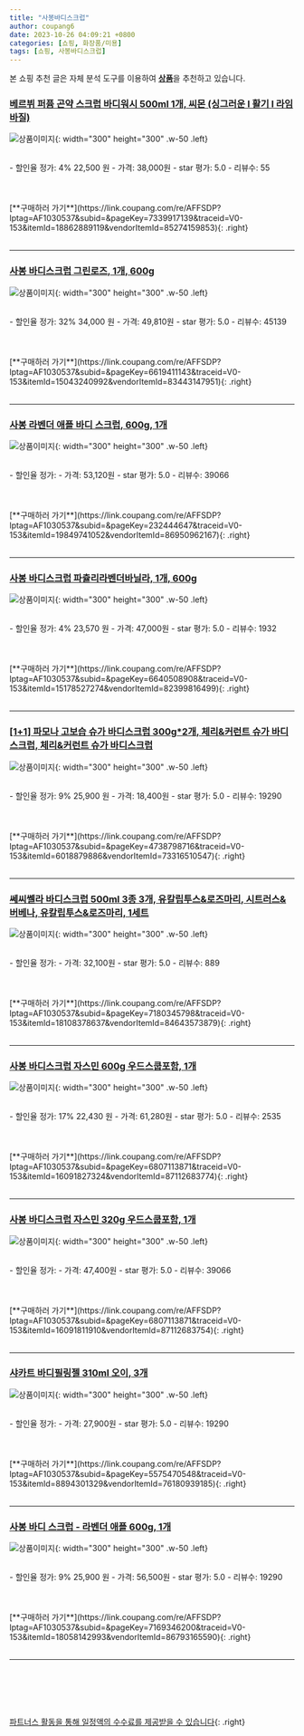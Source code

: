 ```yaml
---
title: "사봉바디스크럽"
author: coupang6
date: 2023-10-26 04:09:21 +0800
categories: [쇼핑, 화장품/미용]
tags: [쇼핑, 사봉바디스크럽]
---
```


본 쇼핑 추천 글은 자체 분석 도구를 이용하여 [**상품**](https://link.coupang.com/a/bao1ui)을 추천하고 있습니다.

### [베르뷔 퍼퓸 곤약 스크럽 바디워시 500ml 1개, 씨몬 (싱그러운 l 활기 l 라임바질)](https://link.coupang.com/re/AFFSDP?lptag=AF1030537&subid=&pageKey=7339917139&traceid=V0-153&itemId=18862889119&vendorItemId=85274159853)

![상품이미지](https://thumbnail8.coupangcdn.com/thumbnails/remote/230x230ex/image/vendor_inventory/a964/8e376bc0901cdcc229b49c654e89401a937b5d6087179918f291d1f27fc1.jpg){: width="300" height="300" .w-50 .left}


<br>
- 할인율 정가: 4%  22,500   원
- 가격: 38,000원
- star 평가: 5.0
- 리뷰수: 55
<br>
<br>
<br>
<br>
[**구매하러 가기**](https://link.coupang.com/re/AFFSDP?lptag=AF1030537&subid=&pageKey=7339917139&traceid=V0-153&itemId=18862889119&vendorItemId=85274159853){: .right}
<br>
<br>

---

### [사봉 바디스크럽 그린로즈, 1개, 600g](https://link.coupang.com/re/AFFSDP?lptag=AF1030537&subid=&pageKey=6619411143&traceid=V0-153&itemId=15043240992&vendorItemId=83443147951)

![상품이미지](https://thumbnail9.coupangcdn.com/thumbnails/remote/230x230ex/image/vendor_inventory/d863/e24987ba1c553feac418f23d7d0ee2553e6f76d28844d36013ed2973b165.jpg){: width="300" height="300" .w-50 .left}


<br>
- 할인율 정가: 32%  34,000   원
- 가격: 49,810원
- star 평가: 5.0
- 리뷰수: 45139
<br>
<br>
<br>
<br>
[**구매하러 가기**](https://link.coupang.com/re/AFFSDP?lptag=AF1030537&subid=&pageKey=6619411143&traceid=V0-153&itemId=15043240992&vendorItemId=83443147951){: .right}
<br>
<br>

---

### [사봉 라벤더 애플 바디 스크럽, 600g, 1개](https://link.coupang.com/re/AFFSDP?lptag=AF1030537&subid=&pageKey=232444647&traceid=V0-153&itemId=19849741052&vendorItemId=86950962167)

![상품이미지](https://thumbnail8.coupangcdn.com/thumbnails/remote/230x230ex/image/vendor_inventory/bd04/88bc721799ce3cf0860a8c55dcd08c009786a973ca3570837e30d19b07c9.jpg){: width="300" height="300" .w-50 .left}


<br>
- 할인율 정가: 
- 가격: 53,120원
- star 평가: 5.0
- 리뷰수: 39066
<br>
<br>
<br>
<br>
[**구매하러 가기**](https://link.coupang.com/re/AFFSDP?lptag=AF1030537&subid=&pageKey=232444647&traceid=V0-153&itemId=19849741052&vendorItemId=86950962167){: .right}
<br>
<br>

---

### [사봉 바디스크럽 파츌리라벤더바닐라, 1개, 600g](https://link.coupang.com/re/AFFSDP?lptag=AF1030537&subid=&pageKey=6640508908&traceid=V0-153&itemId=15178527274&vendorItemId=82399816499)

![상품이미지](https://thumbnail7.coupangcdn.com/thumbnails/remote/230x230ex/image/vendor_inventory/e27b/5c26f435c1d1d808e37be0dd5bfe1217e3a3bf1957dd50b280c763247cd6.jpg){: width="300" height="300" .w-50 .left}


<br>
- 할인율 정가: 4%  23,570   원
- 가격: 47,000원
- star 평가: 5.0
- 리뷰수: 1932
<br>
<br>
<br>
<br>
[**구매하러 가기**](https://link.coupang.com/re/AFFSDP?lptag=AF1030537&subid=&pageKey=6640508908&traceid=V0-153&itemId=15178527274&vendorItemId=82399816499){: .right}
<br>
<br>

---

### [[1+1] 파모나 고보습 슈가 바디스크럽 300g*2개, 체리&커런트 슈가 바디스크럽, 체리&커런트 슈가 바디스크럽](https://link.coupang.com/re/AFFSDP?lptag=AF1030537&subid=&pageKey=4738798716&traceid=V0-153&itemId=6018879886&vendorItemId=73316510547)

![상품이미지](https://thumbnail8.coupangcdn.com/thumbnails/remote/230x230ex/image/vendor_inventory/008c/fe3cb5005a3410517294e03d621ed4581437c4be35c5bd9a76669ce85760.jpg){: width="300" height="300" .w-50 .left}


<br>
- 할인율 정가: 9%  25,900   원
- 가격: 18,400원
- star 평가: 5.0
- 리뷰수: 19290
<br>
<br>
<br>
<br>
[**구매하러 가기**](https://link.coupang.com/re/AFFSDP?lptag=AF1030537&subid=&pageKey=4738798716&traceid=V0-153&itemId=6018879886&vendorItemId=73316510547){: .right}
<br>
<br>

---

### [쎄씨쎌라 바디스크럽 500ml 3종 3개, 유칼립투스&로즈마리, 시트러스&버베나, 유칼립투스&로즈마리, 1세트](https://link.coupang.com/re/AFFSDP?lptag=AF1030537&subid=&pageKey=7180345798&traceid=V0-153&itemId=18108378637&vendorItemId=84643573879)

![상품이미지](https://thumbnail6.coupangcdn.com/thumbnails/remote/230x230ex/image/vendor_inventory/733c/bfb26b080f064a1e774085675f09d9f6d5437968ff9d894695cc208c3d54.jpg){: width="300" height="300" .w-50 .left}


<br>
- 할인율 정가: 
- 가격: 32,100원
- star 평가: 5.0
- 리뷰수: 889
<br>
<br>
<br>
<br>
[**구매하러 가기**](https://link.coupang.com/re/AFFSDP?lptag=AF1030537&subid=&pageKey=7180345798&traceid=V0-153&itemId=18108378637&vendorItemId=84643573879){: .right}
<br>
<br>

---

### [사봉 바디스크럽 자스민 600g 우드스쿱포함, 1개](https://link.coupang.com/re/AFFSDP?lptag=AF1030537&subid=&pageKey=6807113871&traceid=V0-153&itemId=16091827324&vendorItemId=87112683774)

![상품이미지](https://thumbnail9.coupangcdn.com/thumbnails/remote/230x230ex/image/vendor_inventory/328e/e2f59e9d5077188a98aa2103d753f25924fb4d7c66ac7c97c98d7533594f.jpg){: width="300" height="300" .w-50 .left}


<br>
- 할인율 정가: 17%  22,430   원
- 가격: 61,280원
- star 평가: 5.0
- 리뷰수: 2535
<br>
<br>
<br>
<br>
[**구매하러 가기**](https://link.coupang.com/re/AFFSDP?lptag=AF1030537&subid=&pageKey=6807113871&traceid=V0-153&itemId=16091827324&vendorItemId=87112683774){: .right}
<br>
<br>

---

### [사봉 바디스크럽 자스민 320g 우드스쿱포함, 1개](https://link.coupang.com/re/AFFSDP?lptag=AF1030537&subid=&pageKey=6807113871&traceid=V0-153&itemId=16091811910&vendorItemId=87112683754)

![상품이미지](https://thumbnail9.coupangcdn.com/thumbnails/remote/230x230ex/image/vendor_inventory/0f1f/07b243c11c6970b597e98aa95c8d513eed678be4c1801ddcbfd774d187ba.jpg){: width="300" height="300" .w-50 .left}


<br>
- 할인율 정가: 
- 가격: 47,400원
- star 평가: 5.0
- 리뷰수: 39066
<br>
<br>
<br>
<br>
[**구매하러 가기**](https://link.coupang.com/re/AFFSDP?lptag=AF1030537&subid=&pageKey=6807113871&traceid=V0-153&itemId=16091811910&vendorItemId=87112683754){: .right}
<br>
<br>

---

### [샤카트 바디필링젤 310ml 오이, 3개](https://link.coupang.com/re/AFFSDP?lptag=AF1030537&subid=&pageKey=5575470548&traceid=V0-153&itemId=8894301329&vendorItemId=76180939185)

![상품이미지](https://thumbnail6.coupangcdn.com/thumbnails/remote/230x230ex/image/vendor_inventory/b76f/9edfecceeabf076ac677d1103e0588310f84fd1a413c78c16297d0e969fe.jpg){: width="300" height="300" .w-50 .left}


<br>
- 할인율 정가: 
- 가격: 27,900원
- star 평가: 5.0
- 리뷰수: 19290
<br>
<br>
<br>
<br>
[**구매하러 가기**](https://link.coupang.com/re/AFFSDP?lptag=AF1030537&subid=&pageKey=5575470548&traceid=V0-153&itemId=8894301329&vendorItemId=76180939185){: .right}
<br>
<br>

---

### [사봉 바디 스크럽 - 라벤더 애플 600g, 1개](https://link.coupang.com/re/AFFSDP?lptag=AF1030537&subid=&pageKey=7169346200&traceid=V0-153&itemId=18058142993&vendorItemId=86793165590)

![상품이미지](https://thumbnail9.coupangcdn.com/thumbnails/remote/230x230ex/image/vendor_inventory/eb64/40b6871b0e12b97686c9592bfd7505d54c3d3de1da357690eaa8d8c6cb49.jpg){: width="300" height="300" .w-50 .left}


<br>
- 할인율 정가: 9%  25,900   원
- 가격: 56,500원
- star 평가: 5.0
- 리뷰수: 19290
<br>
<br>
<br>
<br>
[**구매하러 가기**](https://link.coupang.com/re/AFFSDP?lptag=AF1030537&subid=&pageKey=7169346200&traceid=V0-153&itemId=18058142993&vendorItemId=86793165590){: .right}
<br>
<br>

---
<br><br><br><br><br> [파트너스 활동을 통해 일정액의 수수료를 제공받을 수 있습니다](https://link.coupang.com/a/bao1ui){: .right}